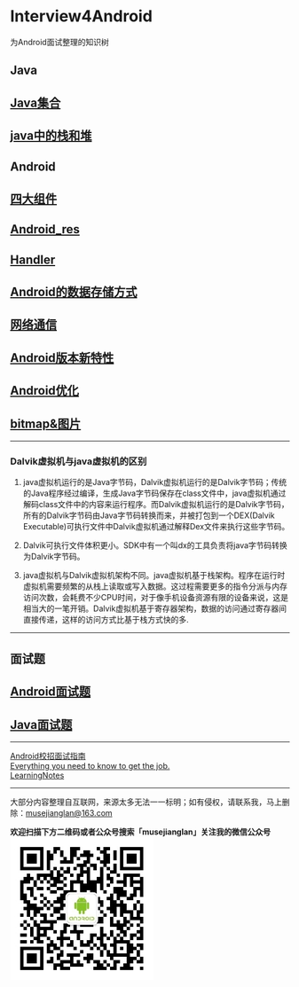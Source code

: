 # Interview4Android
为Android面试整理的知识树

## Java

[Java集合](https://github.com/musejianglan/Interview4Android/blob/master/Java/Java集合.md)
---

[java中的栈和堆](https://github.com/musejianglan/Interview4Android/blob/master/Java/java中的栈和堆.md)
---

## Android
[四大组件](https://github.com/musejianglan/Interview4Android/blob/master/Android/四大组件.md)
---

[Android_res](https://github.com/musejianglan/Interview4Android/blob/master/Android/Android_res.md)
---

[Handler](https://github.com/musejianglan/Interview4Android/blob/master/Android/Handler.md)
---

[Android的数据存储方式](https://github.com/musejianglan/Interview4Android/blob/master/Android/Android的数据存储方式.md)
---

[网络通信](https://github.com/musejianglan/Interview4Android/blob/master/Android/网络通信.md)
---

[Android版本新特性](https://github.com/musejianglan/Interview4Android/blob/master/Android/Android新版本特性.md)
---

[Android优化](https://github.com/musejianglan/Interview4Android/blob/master/Android/Android优化.md)
---

[bitmap&图片](https://github.com/musejianglan/Interview4Android/blob/master/Android/bitmap&图片.md)
---

---

### Dalvik虚拟机与java虚拟机的区别
1. java虚拟机运行的是Java字节码，Dalvik虚拟机运行的是Dalvik字节码；传统的Java程序经过编译，生成Java字节码保存在class文件中，java虚拟机通过解码class文件中的内容来运行程序。而Dalvik虚拟机运行的是Dalvik字节码，所有的Dalvik字节码由Java字节码转换而来，并被打包到一个DEX(Dalvik Executable)可执行文件中Dalvik虚拟机通过解释Dex文件来执行这些字节码。

2. Dalvik可执行文件体积更小。SDK中有一个叫dx的工具负责将java字节码转换为Dalvik字节码。

3. java虚拟机与Dalvik虚拟机架构不同。java虚拟机基于栈架构。程序在运行时虚拟机需要频繁的从栈上读取或写入数据。这过程需要更多的指令分派与内存访问次数，会耗费不少CPU时间，对于像手机设备资源有限的设备来说，这是相当大的一笔开销。Dalvik虚拟机基于寄存器架构，数据的访问通过寄存器间直接传递，这样的访问方式比基于栈方式快的多.

---

## 面试题

[Android面试题](https://github.com/musejianglan/Interview4Android/blob/master/面试题.md)
---

[Java面试题](https://github.com/musejianglan/Interview4Android/blob/master/Java面试题.md)
---

---

[Android校招面试指南](https://github.com/LRH1993/android_interview)  
[Everything you need to know to get the job.](https://github.com/kdn251/interviews)  
[LearningNotes](https://github.com/francistao/LearningNotes)  

---


大部分内容整理自互联网，来源太多无法一一标明；如有侵权，请联系我，马上删除：musejianglan@163.com


**欢迎扫描下方二维码或者公众号搜索「musejianglan」关注我的微信公众号**
![](https://github.com/musejianglan/Interview4Android/blob/master/img/qrcode.jpg)
